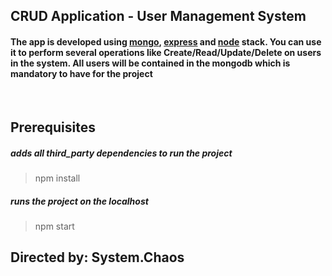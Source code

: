 [mongo]:https://www.mongodb.com/
[express]:https://expressjs.com/
[node]:https://nodejs.org/en/

## CRUD Application - User Management System
#### The app is developed using [mongo], [express] and [node] stack. You can use it to perform several operations like Create/Read/Update/Delete on users in the system. All users will be contained in the mongodb which is mandatory to have for the project
</br>

## Prerequisites

##### adds all third_party dependencies to run the project
>npm install

##### runs the project on the localhost
>npm start

#### 

## Directed by: System.Chaos
